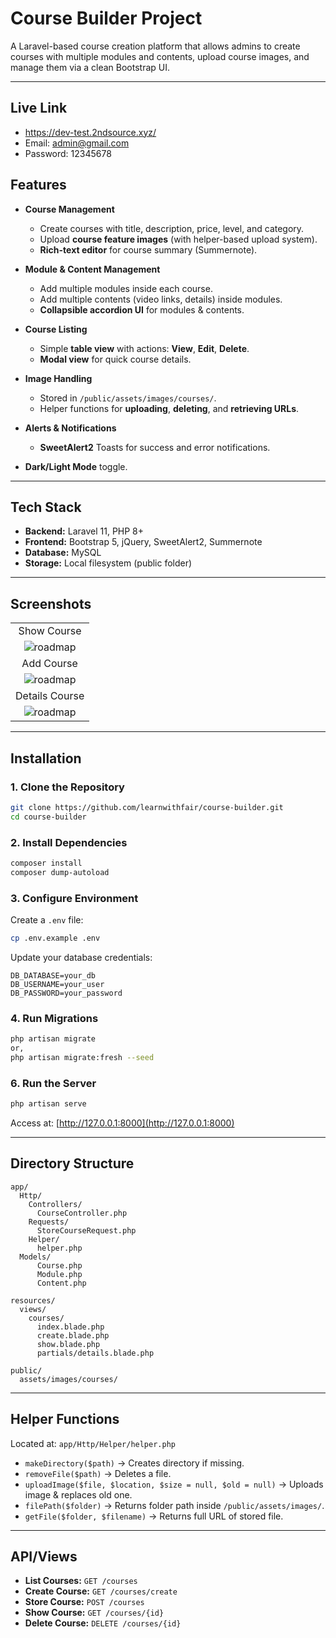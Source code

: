 # **Course Builder Project**

A Laravel-based course creation platform that allows admins to create courses with multiple modules and contents, upload course images, and manage them via a clean Bootstrap UI.

---

## Live Link

-   https://dev-test.2ndsource.xyz/
-   Email: admin@gmail.com
-   Password: 12345678

## **Features**

-   **Course Management**

    -   Create courses with title, description, price, level, and category.
    -   Upload **course feature images** (with helper-based upload system).
    -   **Rich-text editor** for course summary (Summernote).

-   **Module & Content Management**

    -   Add multiple modules inside each course.
    -   Add multiple contents (video links, details) inside modules.
    -   **Collapsible accordion UI** for modules & contents.

-   **Course Listing**

    -   Simple **table view** with actions: **View**, **Edit**, **Delete**.
    -   **Modal view** for quick course details.

-   **Image Handling**

    -   Stored in `/public/assets/images/courses/`.
    -   Helper functions for **uploading**, **deleting**, and **retrieving URLs**.

-   **Alerts & Notifications**

    -   **SweetAlert2** Toasts for success and error notifications.

-   **Dark/Light Mode** toggle.

---

## **Tech Stack**

-   **Backend:** Laravel 11, PHP 8+
-   **Frontend:** Bootstrap 5, jQuery, SweetAlert2, Summernote
-   **Database:** MySQL
-   **Storage:** Local filesystem (public folder)

---

## **Screenshots**

|                               |
| :---------------------------: |
|          Show Course          |
| ![roadmap](screenshort/1.png) |
|          Add Course           |
| ![roadmap](screenshort/2.png) |
|        Details Course         |
| ![roadmap](screenshort/3.png) |

---

## **Installation**

### **1. Clone the Repository**

```bash
git clone https://github.com/learnwithfair/course-builder.git
cd course-builder
```

### **2. Install Dependencies**

```bash
composer install
composer dump-autoload

```

### **3. Configure Environment**

Create a `.env` file:

```bash
cp .env.example .env
```

Update your database credentials:

```
DB_DATABASE=your_db
DB_USERNAME=your_user
DB_PASSWORD=your_password
```

### **4. Run Migrations**

```bash
php artisan migrate
or,
php artisan migrate:fresh --seed
```

### **6. Run the Server**

```bash
php artisan serve
```

Access at: [http://127.0.0.1:8000](http://127.0.0.1:8000)

---

## **Directory Structure**

```
app/
  Http/
    Controllers/
      CourseController.php
    Requests/
      StoreCourseRequest.php
    Helper/
      helper.php
  Models/
      Course.php
      Module.php
      Content.php

resources/
  views/
    courses/
      index.blade.php
      create.blade.php
      show.blade.php
      partials/details.blade.php

public/
  assets/images/courses/
```

---

## **Helper Functions**

Located at: `app/Http/Helper/helper.php`

-   `makeDirectory($path)` → Creates directory if missing.
-   `removeFile($path)` → Deletes a file.
-   `uploadImage($file, $location, $size = null, $old = null)` → Uploads image & replaces old one.
-   `filePath($folder)` → Returns folder path inside `/public/assets/images/`.
-   `getFile($folder, $filename)` → Returns full URL of stored file.

---

## **API/Views**

-   **List Courses:** `GET /courses`
-   **Create Course:** `GET /courses/create`
-   **Store Course:** `POST /courses`
-   **Show Course:** `GET /courses/{id}`
-   **Delete Course:** `DELETE /courses/{id}`
